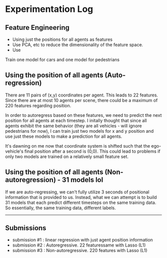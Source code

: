 # Experimentation Log

## Feature Engineering
* Using just the positions for all agents as features
* Use PCA, etc to reduce the dimensionality of the feature space.
* Use 

Train one model for cars and one model for pedestrians

## Using the position of all agents (Auto-regression)

There are 11 pairs of (x,y) coordinates per agent. This leads to 22 features. Since there are at most 10 agents per scene, there could be a maximum of 220 features regarding position. 

In order to autoregress based on these features, we need to predict the next position for all agents at each timestep. I initally thought that since all agents exhibit the same behavior (they are all vehicles - will ignore pedestrians for now), I can train just two models for x and y position and use just these models to make a prediction for all agents.

It's dawning on me now that coordinate system is shifted such that the ego-vehicle's final position after a second is (0,0). This could lead to problems if only two models are trained on a relatively small feature set.

## Using the position of all agents (Non-autoregression) - 31 models lol

If we are auto-regressing, we can't fully utilize 3 seconds of positional information that is provided to us. Instead, what we can attempt is to build 31 models that each predict different timesteps on the same training data. So essentially, the same training data, different labels.


***

## Submissions
* submission #1 : linear regression with just agent position information
* submission #2 : Autoregressive. 22 featuressame with Lasso (L1)
* submission #3 : Non-autoregressive. 220 features with Lasso (L1)
